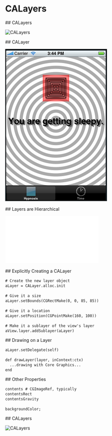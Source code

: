 # CALayers

<slide>
## CALayers

![](tableview.png "CALayers") 

</slide>

<slide>
## CALayer

![](image.png "CALayers") 

</slide>

<slide>
## Layers are Hierarchical

![](layerdiagram.pdf "CALayers") 

</slide>

<slide>
## Explicitly Creating a CALayer

    # Create the new layer object 
    aLayer = CALayer.alloc.init 

    # Give it a size 
    aLayer.setBounds(CGRectMake(0, 0, 85, 85))

    # Give it a location 
    aLayer.setPosition(CGPointMake(160, 100))
            
    # Make it a sublayer of the view's layer 
    aView.layer.addSublayer(aLayer)

</slide>

<slide>
## Drawing on a Layer

    aLayer.setDelegate(self)

    def drawLayer(layer, inContext:ctx)
      ...drawing with Core Graphics...
    end

</slide>

<slide>
## Other Properties

    contents # CGImageRef, typically
    contentsRect
    contentsGravity

    backgroundColor;

</slide>
    
<slide>
## CALayers

![](tableview.png "CALayers") 

</slide>
